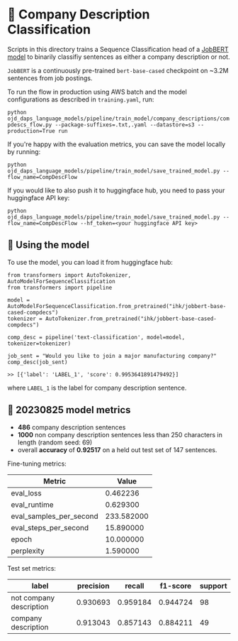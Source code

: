 # 📠 Company Description Classification

Scripts in this directory trains a Sequence Classification head of a [JobBERT model](https://huggingface.co/jjzha/jobbert-base-cased) to binarily classifiy sentences as either a company description or not.

`JobBERT` is a continuously pre-trained `bert-base-cased` checkpoint on ~3.2M sentences from job postings.

To run the flow in production using AWS batch and the model configurations as described in `training.yaml`, run:

`python ojd_daps_language_models/pipeline/train_model/company_descriptions/compdescs_flow.py --package-suffixes=.txt,.yaml --datastore=s3 --production=True run`

If you're happy with the evaluation metrics, you can save the model locally by running:

`python ojd_daps_language_models/pipeline/train_model/save_trained_model.py --flow_name=CompDescFlow`

If you would like to also push it to huggingface hub, you need to pass your huggingface API key:

`python ojd_daps_language_models/pipeline/train_model/save_trained_model.py --flow_name=CompDescFlow --hf_token=<your huggingface API key>`

## 📠 Using the model

To use the model, you can load it from huggingface hub:

```
from transformers import AutoTokenizer, AutoModelForSequenceClassification
from transformers import pipeline

model = AutoModelForSequenceClassification.from_pretrained("ihk/jobbert-base-cased-compdecs")
tokenizer = AutoTokenizer.from_pretrained("ihk/jobbert-base-cased-compdecs")

comp_desc = pipeline('text-classification', model=model, tokenizer=tokenizer)

job_sent = "Would you like to join a major manufacturing company?"
comp_desc(job_sent)

>> [{'label': 'LABEL_1', 'score': 0.9953641891479492}]
```

where `LABEL_1` is the label for company description sentence.

## 📠 20230825 model metrics

- **486** company description sentences
- **1000** non company description sentences less than 250 characters in length (random seed: 69)
- overall **accuracy** of **0.92517** on a held out test set of 147 sentences.

Fine-tuning metrics:

| Metric                  | Value      |
| ----------------------- | ---------- |
| eval_loss               | 0.462236   |
| eval_runtime            | 0.629300   |
| eval_samples_per_second | 233.582000 |
| eval_steps_per_second   | 15.890000  |
| epoch                   | 10.000000  |
| perplexity              | 1.590000   |

Test set metrics:

| label                   | precision | recall   | f1-score | support |
| ----------------------- | --------- | -------- | -------- | ------- |
| not company description | 0.930693  | 0.959184 | 0.944724 | 98      |
| company description     | 0.913043  | 0.857143 | 0.884211 | 49      |
